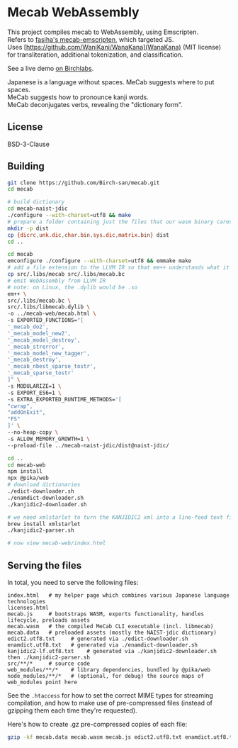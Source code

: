 # Mecab WebAssembly

This project compiles mecab to WebAssembly, using Emscripten.  
Refers to [fasiha's mecab-emscripten](https://github.com/fasiha/mecab-emscripten), which targeted JS.  
Uses [https://github.com/WaniKani/WanaKana](WanaKana) (MIT license) for transliteration, additional tokenization, and classification.

See a live demo [on Birchlabs](https://birchlabs.co.uk/mecab-web/index.html).

Japanese is a language without spaces. MeCab suggests where to put spaces.  
MeCab suggests how to pronounce kanji words.  
MeCab deconjugates verbs, revealing the "dictionary form".

## License

BSD-3-Clause

## Building


```bash
git clone https://github.com/Birch-san/mecab.git
cd mecab

# build dictionary
cd mecab-naist-jdic
./configure --with-charset=utf8 && make
# prepare a folder containing just the files that our wasm binary cares about
mkdir -p dist
cp {dicrc,unk.dic,char.bin,sys.dic,matrix.bin} dist
cd ..

cd mecab
emconfigure ./configure --with-charset=utf8 && emmake make
# add a file extension to the LLVM IR so that em++ understands what it is
cp src/.libs/mecab src/.libs/mecab.bc
# emit WebAssembly from LLVM IR
# note: on Linux, the .dylib would be .so
em++ \
src/.libs/mecab.bc \
src/.libs/libmecab.dylib \
-o ../mecab-web/mecab.html \
-s EXPORTED_FUNCTIONS="[
'_mecab_do2',
'_mecab_model_new2',
'_mecab_model_destroy',
'_mecab_strerror',
'_mecab_model_new_tagger',
'_mecab_destroy',
'_mecab_nbest_sparse_tostr',
'_mecab_sparse_tostr'
]" \
-s MODULARIZE=1 \
-s EXPORT_ES6=1 \
-s EXTRA_EXPORTED_RUNTIME_METHODS='[
"cwrap",
"addOnExit",
"FS"
]' \
--no-heap-copy \
-s ALLOW_MEMORY_GROWTH=1 \
--preload-file ../mecab-naist-jdic/dist@naist-jdic/

cd ..
cd mecab-web
npm install
npx @pika/web
# download dictionaries
./edict-downloader.sh
./enamdict-downloader.sh
./kanjidic2-downloader.sh

# we need xmlstarlet to turn the KANJIDIC2 xml into a line-feed text file
brew install xmlstarlet
./kanjidic2-parser.sh

# now view mecab-web/index.html
```

## Serving the files

In total, you need to serve the following files:

```
index.html   # my helper page which combines various Japanese language technologies
licenses.html
mecab.js     # bootstraps WASM, exports functionality, handles lifecycle, preloads assets
mecab.wasm   # the compiled MeCab CLI executable (incl. libmecab)
mecab.data   # preloaded assets (mostly the NAIST-jdic dictionary)
edict2.utf8.txt     # generated via ./edict-downloader.sh
enamdict.utf8.txt   # generated via ./enamdict-downloader.sh
kanjidic2-lf.utf8.txt    # generated via ./kanjidic2-downloader.sh then ./kanjidic2-parser.sh
src/**/*     # source code
web_modules/**/*    # library dependencies, bundled by @pika/web
node_modules/**/*   # (optional, for debug) the source maps of web_modules point here
```

See the `.htaccess` for how to set the correct MIME types for streaming compilation, and how to make use of pre-compressed files (instead of gzipping them each time they're requested).

Here's how to create .gz pre-compressed copies of each file:

```bash
gzip -kf mecab.data mecab.wasm mecab.js edict2.utf8.txt enamdict.utf8.txt kanjidic2-lf.txt
```